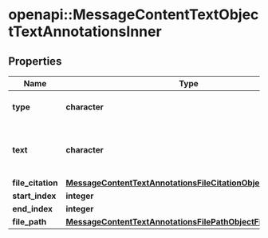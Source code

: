 # openapi::MessageContentTextObjectTextAnnotationsInner


## Properties
Name | Type | Description | Notes
------------ | ------------- | ------------- | -------------
**type** | **character** | Always &#x60;file_citation&#x60;. | [Enum: [file_citation, file_path]] 
**text** | **character** | The text in the message content that needs to be replaced. | 
**file_citation** | [**MessageContentTextAnnotationsFileCitationObjectFileCitation**](MessageContentTextAnnotationsFileCitationObject_file_citation.md) |  | 
**start_index** | **integer** |  | [Min: 0] 
**end_index** | **integer** |  | [Min: 0] 
**file_path** | [**MessageContentTextAnnotationsFilePathObjectFilePath**](MessageContentTextAnnotationsFilePathObject_file_path.md) |  | 


